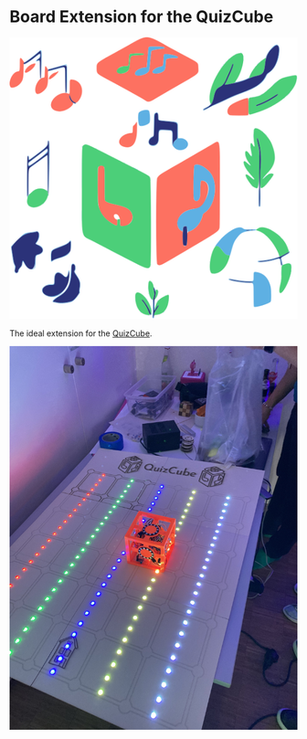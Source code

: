 # Board Extension for the QuizCube

![logo](./imgs/QuizCube_Logo_v1.svg)

The ideal extension for the [QuizCube](https://github.com/Clickau/CubeGame).

![board](./imgs/24-05-25_14-59-32_4903.jpg)
